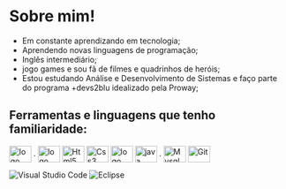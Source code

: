 # Sobre mim!
<div>
  
</div>

-  Em constante aprendizando em tecnologia;
  - Aprendendo novas linguagens de programação; 
  - Inglês intermediário;
  - jogo games e sou fã de filmes e quadrinhos de heróis;                                   
- Estou estudando Análise e Desenvolvimento de Sistemas e faço parte do programa +devs2blu idealizado pela Proway;


## Ferramentas e linguagens que tenho familiaridade:

<div style="display: inline_block"> 
    
  <img align="center" alt="logo spring" height="30" width="40" src="https://cdn.jsdelivr.net/gh/devicons/devicon/icons/spring/spring-original.svg" />
  .
  <img align="center" alt="logo Angular" height="30" width="40" src="https://cdn.jsdelivr.net/gh/devicons/devicon/icons/angularjs/angularjs-original.svg" />
  <img align="center" alt="Html5" height="30" width="40" src="https://cdn.jsdelivr.net/gh/devicons/devicon/icons/html5/html5-original.svg">
  <img align="center" alt="Css3" height="30" width="40" src="https://cdn.jsdelivr.net/gh/devicons/devicon/icons/css3/css3-original.svg">    
  <img align="center" alt="logo bootstrap" height="30" width="40" src="https://cdn.jsdelivr.net/gh/devicons/devicon/icons/bootstrap/bootstrap-plain.svg" />
  <img align="center" alt="java" height="30" width="40" src="https://cdn.jsdelivr.net/gh/devicons/devicon/icons/java/java-original.svg" />
  .  
  <img align="center" alt="Mysql" height="30" width="40" src="https://cdn.jsdelivr.net/gh/devicons/devicon/icons/mysql/mysql-plain.svg">       
  <img align="center" alt="Git" height="30" width="40" src="https://cdn.jsdelivr.net/gh/devicons/devicon/icons/git/git-original.svg">       
 </div>


![Visual Studio Code](https://img.shields.io/badge/Visual%20Studio%20Code-0078d7.svg?style=for-the-badge&logo=visual-studio-code&logoColor=white) ![Eclipse](https://img.shields.io/badge/Eclipse-FE7A16.svg?style=for-the-badge&logo=Eclipse&logoColor=white) 



